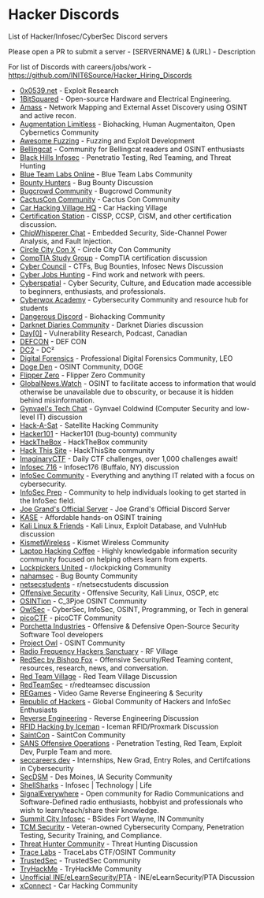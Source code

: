 # Hacker Discords
List of Hacker/Infosec/CyberSec Discord servers

Please open a PR to submit a server - [SERVERNAME] & (URL) - Description

For list of Discords with careers/jobs/work - https://github.com/INIT6Source/Hacker_Hiring_Discords

- [0x0539.net](https://discord.gg/n8k3cPZxe9) - Exploit Research
- [1BitSquared](https://1bitsquared.com/pages/chat) - Open-source Hardware and Electrical Engineering.
- [Amass](https://discord.gg/BjCH28z7f6) - Network Mapping and External Asset Discovery using OSINT and active recon.
- [Augmentation Limitless](https://www.patreon.com/user?u=84030408) - Biohacking, Human Augmentaiton, Open Cybernetics Community
- [Awesome Fuzzing](https://discord.gg/cvTjr47YSU) -  Fuzzing and Exploit Development
- [Bellingcat](https://discord.gg/bellingcat) - Community for Bellingcat readers and OSINT enthusiasts
- [Black Hills Infosec](https://discord.gg/bhis) - Penetratio Testing, Red Teaming, and Threat Hunting
- [Blue Team Labs Online](https://discord.gg/T8F2jqZwMG) - Blue Team Labs Community
- [Bounty Hunters](https://discord.gg/bugbounty) - Bug Bounty Discussion
- [Bugcrowd Community](https://discord.com/invite/TWr3Brs) - Bugcrowd Community
- [CactusCon Community](https://discord.gg/znvNrP5xPB) - Cactus Con Community
- [Car Hacking Village HQ](https://discord.gg/JWCCTAM) - Car Hacking Village
- [Certification Station](https://discord.gg/certstation) - CISSP, CCSP, CISM, and other certification discussion.
- [ChipWhisperer Chat](https://discord.gg/WKbT3cX9Yq) - Embedded Security, Side-Channel Power Analysis, and Fault Injection.
- [Circle City Con X](https://discord.gg/PQCabtG6RN) - Circle City Con Community
- [CompTIA Study Group](https://discord.gg/G7j2hMKbF4) - CompTIA certification discussion
- [Cyber Council](https://discord.gg/computers) - CTFs, Bug Bounties, Infosec News Discussion
- [Cyber Jobs Hunting](https://discord.gg/cyber-jobs-hunting-777881374555897886) -  Find work and network with peers. 
- [Cyberspatial](https://discord.gg/GaP8VmWchh) - Cyber Security, Culture, and Education made accessible to beginners, enthusiasts, and professionals. 
- [Cyberwox Academy](https://discord.gg/jUqmShxGuz) - Cybersecurity Community and resource hub for students
- [Dangerous Discord](https://discord.com/invite/qtnE8T3) - Biohacking Community
- [Darknet Diaries Community](https://discord.gg/darknetdiaries) - Darknet Diaries discussion
- [Day[0]](https://discord.gg/K3PUYKZY6P) - Vulnerability Research, Podcast, Canadian
- [DEFCON](https://discord.gg/defcon) - DEF CON
- [DC2](https://discord.gg/GvjDcCew9Q) - DC²
- [Digital Forensics](https://discord.gg/xz5v4WvEaC) - Professional Digital Forensics Community, LEO
- [Doge Den](https://discord.gg/inteldoge) - OSINT Community, DOGE
- [Flipper Zero](flipperzero.one/discord) - Flipper Zero Community
- [GlobalNews.Watch](https://discord.com/invite/5pmK4TU) - OSINT to facilitate access to information that would otherwise be unavailable due to obscurity, or because it is hidden behind misinformation.
- [Gynvael's Tech Chat](https://gynvael.coldwind.pl/discord) - Gynvael Coldwind (Computer Security and low-level IT) discussion
- [Hack-A-Sat](https://hackasat.com/) - Satellite Hacking Community
- [Hacker101](https://discord.gg/ZWBF2v42pa) - Hacker101 (bug-bounty) community
- [HackTheBox](https://discord.gg/hackthebox) - HackTheBox community
- [Hack This Site](https://discord.gg/hts) - HackThisSite community
- [ImaginaryCTF](https://discord.gg/ctf) - Daily CTF challenges, over 1,000 challenges await!
- [Infosec 716](https://discord.gg/PZyNPZ8yuF) - Infosec176 (Buffalo, NY) discussion
- [InfoSec Community](https://discord.gg/rXpRtcUVhY) - Everything and anything IT related with a focus on cybersecurity.
- [InfoSec Prep](https://discord.gg/infosecprep) - Community to help individuals looking to get started in the InfoSec field.
- [Joe Grand's Official Server](https://discord.gg/wud8KnF2Gm) - Joe Grand's Official Discord Server
- [KASE](https://discord.gg/vg6gdrKqMw) - Affordable hands-on OSINT training
- [Kali Linux & Friends](https://discord.gg/xN7Vqjvsqe) - Kali Linux, Exploit Database, and VulnHub discussion
- [KismetWireless](https://discord.gg/p8SPgGdaTT) - Kismet Wireless Community
- [Laptop Hacking Coffee](https://discord.com/invite/F2HKJmQ) - Highly knowledgable information security community focused on helping others learn from experts.
- [Lockpickers United](https://discord.com/invite/lockpicking) - r/lockpicking Community
- [nahamsec](https://discord.gg/nahamsec-598608711186907146) - Bug Bounty Community
- [netsecstudents](https://discord.gg/v8WcpurhVT) - r/netsecstudents discussion
- [Offensive Security](https://discord.gg/offsec) - Offensive Security, Kali Linux, OSCP, etc
- [OSINTion](https://discord.gg/A5yv3SwWBB) - C_3Pjoe OSINT Community
- [OwlSec](https://discord.gg/owlsec) - CyberSec, InfoSec, OSINT, Programming, or Tech in general
- [picoCTF](https://discord.gg/WQGdYaB) - picoCTF Community
- [Porchetta Industries](https://discord.gg/fCchJT6McG) - Offensive & Defensive Open-Source Security Software Tool developers
- [Project Owl](https://discord.gg/projectowl) - OSINT Community
- [Radio Frequency Hackers Sanctuary](https://discord.gg/VtMthU8ash) - RF Village
- [RedSec by Bishop Fox](https://discord.gg/redsec) - Offensive Security/Red Teaming content, resources, research, news, and conversation.
- [Red Team Village](https://discord.gg/redteamvillage) - Red Team Village Discussion
- [RedTeamSec](https://discord.gg/sgFskv2TjQ) - r/redteamsec discussion
- [REGames](https://discord.gg/regames-760531247704702996) - Video Game Reverse Engineering & Security
- [Republic of Hackers](https://discord.gg/AVAXXWFzYF) - Global Community of Hackers and InfoSec Enthusiasts
- [Reverse Engineering](https://discord.gg/rtfm) - Reverse Engineering Discussion
- [RFID Hacking by Iceman](https://discord.gg/iceman) - Iceman RFID/Proxmark Discussion
- [SaintCon](https://discord.gg/saintcon) - SaintCon Community
- [SANS Offensive Operations](https://discord.gg/RWggDDaNtj) - Penetration Testing, Red Team, Exploit Dev, Purple Team and more.
- [seccareers.dev](https://discord.gg/cybersecurity) - Internships, New Grad, Entry Roles, and Certifcations in Cybersecurity
- [SecDSM](http://discord.gg/secdsm) - Des Moines, IA Security Community
- [ShellSharks](https://discord.gg/gGNrabK9rY) - Infosec | Technology | Life
- [SignalEverywhere](https://discord.gg/ZXH5KCXtRE) - Open community for Radio Communications and Software-Defined radio enthusiasts, hobbyist and professionals who wish to learn/teach/share their knowledge.
- [Summit City Infosec](https://discord.gg/e664A69G4a) - BSides Fort Wayne, IN Community
- [TCM Security](https://discord.gg/tcm) - Veteran-owned Cybersecurity Company, Penetration Testing, Security Training, and Compliance.
- [Threat Hunter Community](https://discord.gg/threathunter) - Threat Hunting Discussion
- [Trace Labs](https://discord.gg/tracelabs) - TraceLabs CTF/OSINT Community
- [TrustedSec](https://discord.gg/trustedsec) - TrustedSec Community
- [TryHackMe](https://discord.gg/tryhackme) - TryHackMe Community
- [Unofficial INE/eLearnSecurity/PTA](https://discord.gg/unofficial-ine-elearnsecurity-pta-server-672476651753308210) - INE/eLearnSecurity/PTA Discussion
- [xConnect](https://discord.gg/4TrwJQ8vq9) - Car Hacking Community
